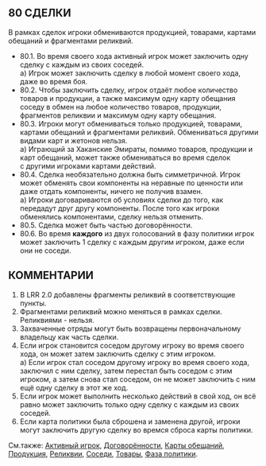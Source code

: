 80 СДЕЛКИ
---

В рамках сделок игроки обмениваются продукцией, товарами, картами обещаний и фрагментами реликвий.
* 80.1. Во время своего хода активный игрок может заключить одну сделку с каждым из своих соседей.  
  а) Игрок может заключить сделку в любой момент своего хода, даже во время боя.
* 80.2. Чтобы заключить сделку, игрок отдаёт любое количество товаров и продукции, а также максимум одну карту обещания соседу в обмен на любое количество товаров, продукции, фрагментов реликвии и максимум одну карту обещания.
* 80.3. Игроки могут обмениваться только продукцией, товарами, картами обещаний и фрагментами реликвий. Обмениваться другими видами карт и жетонов нельзя.  
  а) Играющий за Хаканские Эмираты, помимо товаров, продукции и карт обещаний, может также обмениваться во время сделок с другими игроками картами действий.
* 80.4. Сделка необязательно должна быть симметричной. Игрок может обменять свои компоненты на неравные по ценности или даже отдать компоненты, ничего не получив взамен.  
  а) Игроки договариваются об условиях сделки до того, как передадут друг другу компоненты. После того как игроки обменялись компонентами, сделку нельзя отменить.
* 80.5. Сделка может быть частью договорённости.
* 80.6. Во время **каждого** из двух голосований в фазу политики игрок может заключить 1 сделку с каждым другим игроком, даже если они не соседи.

КОММЕНТАРИИ
---
1) В LRR 2.0 добавлены фрагменты реликвий в соответствующие пункты.
2) Фрагментами реликвий можно меняться в рамках сделки. Реликвиями - нельзя.
3) Захваченные отряды могут быть возвращены первоначальному владельцу как часть сделки.
4) Если игрок становится соседом другому игроку во время своего хода, он может затем заключить сделку с этим игроком.  
  а) Если игрок стал соседом другому игроку во время своего хода, заключил с ним сделку, затем перестал быть соседом с этим игроком, а затем снова стал соседом, он не может заключить с ним ещё одну сделку в этот же ход.
5) Если игрок может выполнить несколько действий в свой ход, он всё равно может заключить только одну сделку с каждым из своих соседей.
6) Если карта политики была сброшена и заменена другой, игроки могут заключить другую сделку во времся сброса карты политики.

См.также: [Активный игрок](active_player.md), [Договорённости](deals.md), [Карты обещаний](promissory_notes.md), [Продукция](commodities.md), [Реликвии](relics.md), [Соседи](neigbors.md), [Товары](trade_goods.md), [Фаза политики](agenda_phase.md).

